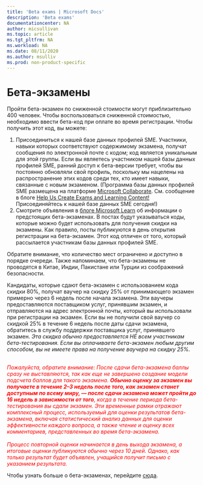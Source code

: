 ```yaml
---
title: 'Beta exams | Microsoft Docs'
description: 'Beta exams' 
documentationcenter: NA 
author: micsullivan
ms.topic: article
ms.tgt_pltfrm: NA
ms.workload: NA
ms.date: 08/11/2020
ms.author: msulliv
ms.prod: non-product-specific
---
```

# Бета-экзамены

Пройти бета-экзамен по сниженной стоимости могут приблизительно 400 человек. Чтобы воспользоваться сниженной стоимостью, необходимо ввести бета-код при оплате во время регистрации. Чтобы получить этот код, вы можете:

1. Присоединиться к нашей базе данных профилей SME. Участники, навыки которых соответствуют содержимому экзамена, получат сообщения по электронной почте с кодом; код является уникальным для этой группы. Если вы являетесь участником нашей базы данных профилей SME, ранний доступ к бета-версии требует, чтобы вы постоянно обновляли свой профиль, поскольку мы нацелены на распространение этих кодов среди тех, кто имеет навыки, связанные с новым экзаменом. (Программа базы данных профилей SME размещена на платформе [Microsoft Collaborate](https://aka.ms/collaborate). См. сообщение в блоге [Help Us Create Exams and Learning Content!](/learn/certifications/posts/help-us-create-exams-and-learning-content) Присоединяйтесь к нашей базе данных SME сегодня!)
2. Смотрите объявления в [блоге Microsoft Learn](https://aka.ms/learningblog) об информации о предстоящих бета-экзаменах. В постах будут указываться коды, которые можно будет использовать для получения скидки на экзамены. Как правило, посты публикуются в день открытия регистрации на бета-экзамен. Этот код отличен от того, который рассылается участникам базы данных профилей SME.

Обратите внимание, что количество мест ограничено и доступно в порядке очереди. Также напоминаем, что бета-экзамены не проводятся в Китае, Индии, Пакистане или Турции из соображений безопасности.

Кандидаты, которые сдают бета-экзамен с использованием кода скидки 80%, получат ваучер на скидку 25% от принимающего экзамен примерно через 6 недель после начала экзамена. Эти ваучеры предоставляются поставщиком услуг, принявшим экзамен, и отправляются на адрес электронной почты, который вы использовали при регистрации на экзамен. Если вы не получили свой ваучер со скидкой 25% в течение 6 недель после даты сдачи экзамена, обратитесь в службу поддержки поставщика услуг, принявшего экзамен. _Эта скидка обычно предоставляется НЕ всем участникам бета-тестирования. Если вы оплачиваете бета-экзамен любым другим способом, вы не имеете права на получение ваучера на скидку 25%._
<br/><br/>
<div><font color='red'><em>
Пожалуйста, обратите внимание: После сдачи бета-экзамена баллы сразу не выставляются, так как еще не завершено создание модели подсчета баллов для такого экзамена. <strong>Обычно оценку за экзамен вы получаете в течение 2–3 недель после того, как экзамен станет доступным по всему миру, — после сдачи экзамена может пройти до 16 недель в зависимости от того</strong>, когда в течение периода бета-тестирования вы сдали экзамен. Эти временные рамки отражают комплексный процесс, используемый для оценки результатов бета-экзамена, включая статистический анализ данных для оценки эффективности каждого вопроса, а также чтение и оценку всех комментариев, представленных во время бета-экзамена.</em></font></div>
<br/>
<div><font color='red'><em>Процесс повторной оценки начинается в день выхода экзамена, а итоговые оценки публикуются обычно через 10 дней. Однако, как только результат будет объявлен, учащийся получит письмо с указанием результата.</em></font></div>

Чтобы узнать больше о бета-экзаменах, перейдите [сюда](/learn/certifications/certification-exams#participating-in-beta-exams).
